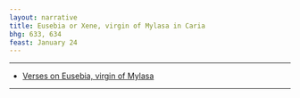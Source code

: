 ```yaml
---
layout: narrative
title: Eusebia or Xene, virgin of Mylasa in Caria
bhg: 633, 634
feast: January 24
---
```


---

- [Verses on Eusebia, virgin of Mylasa](https://cjkoepke1.github.io/greek-hagiography/texts/versus-de-eusebia-xene)

---
